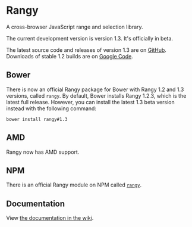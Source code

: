 Rangy
=====

A cross-browser JavaScript range and selection library.

The current development version is version 1.3. It's officially in beta.

The latest source code and releases of version 1.3 are on [GitHub](../../releases). Downloads of stable 1.2 builds are on [Google Code](https://code.google.com/p/rangy/downloads).

## Bower

There is now an official Rangy package for Bower with Rangy 1.2 and 1.3 versions, called `rangy`. By default, Bower installs Rangy 1.2.3, which is the latest full release. However, you can install the latest 1.3 beta version instead with the following command:

`bower install rangy#1.3`

## AMD

Rangy now has AMD support.

## NPM

There is an official Rangy module on NPM called [`rangy`](https://www.npmjs.org/package/rangy).

## Documentation

View [the documentation in the wiki](https://github.com/timdown/rangy/wiki). 
